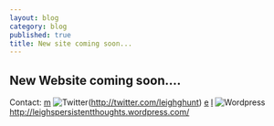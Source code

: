 ```yaml
---
layout: blog
category: blog
published: true
title: New site coming soon...
---
```


## New Website coming soon....

Contact: [m](callto://+64212711844) ![Twitter](/media/Twitter.png)(http://twitter.com/leighghunt) [e](mailto:leigh@venari.co.nz) [l](http://www.linkedin.com/in/leighhunt) ![Wordpress](/media/Wordpress.png)http://leighspersistentthoughts.wordpress.com/